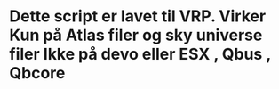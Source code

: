 # Dette script er lavet til VRP. Virker Kun på Atlas filer og sky universe filer Ikke på devo eller ESX , Qbus , Qbcore
